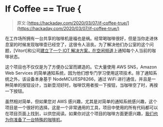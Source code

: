 # If Coffee == True {

> 原文:[https://hackaday.com/2020/03/07/if-coffee-true/](https://hackaday.com/2020/03/07/if-coffee-true/)

在工作场所拥有一台共享的咖啡机是福也是祸。经常喝咖啡很好，但是当你走进休息室的时候发现咖啡壶已经空了，这很令人沮丧。为了解决他们办公室的这个问题，[Vitort]和公司[建立了一个 IOT 解决方案，在空闲频道](https://vitormelon.com.br/en/2020/03/04/boacompra-coffee-iot-that-tells-you-if-theres-coffee-or-not-in-a-slack-channel-using-esp-8266-and-aws-lambda/)上通知每个人当前的咖啡状态。

这个项目也不仅仅是为了方便办公室而建造的。它大量使用 AWS SNS，Amazon Web Services 的简单通知系统，因为他们想专门学习使用这项技术。除了通知系统之外，该设备本身基于 NodeMCU/ESP8266，通过 WiFi 进行通信，并且是一种简单的按钮设计，当新壶沏好时，咖啡饮用者按一下按钮，当咖啡空了时，再按一下按钮。

虽然相对简单，但如果您对 AWS 感兴趣，尤其是对简单的通知系统感兴趣，这个项目是一个很好的选择。这是一个非常通用的工具，项目中使用的所有代码都可以在项目页面上找到，以供您阅读。如果你对这个项目的咖啡方面更感兴趣，[我们也为你准备了一台特殊的咖啡机](https://hackaday.com/2019/04/26/make-that-special-cup-of-coffee-by-completely-tweaking-the-coffee-machine/)。